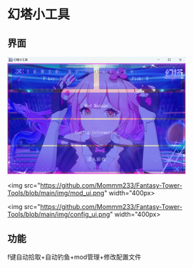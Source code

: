 # 幻塔小工具 
## 界面 
<img src="https://github.com/Mommm233/Fantasy-Tower-Tools/blob/main/img/ui.png" width="400px">

<img src="https://github.com/Mommm233/Fantasy-Tower-Tools/blob/main/img/mod_ui.png" width="400px>

<img src="https://github.com/Mommm233/Fantasy-Tower-Tools/blob/main/img/config_ui.png" width="400px>

## 功能 
f键自动拾取+自动钓鱼+mod管理+修改配置文件
